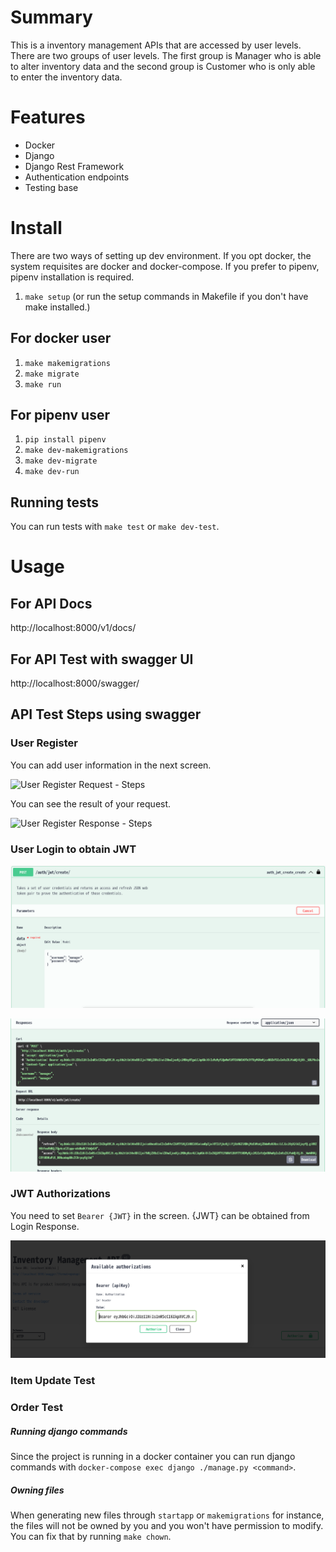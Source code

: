 # Summary
This is a inventory management APIs that are accessed by user levels. There are two groups of user levels. The first group is Manager who is able to alter inventory data and the second group is Customer who is only able to enter the inventory data.

# Features
- Docker
- Django
- Django Rest Framework
- Authentication endpoints
- Testing base

# Install
There are two ways of setting up dev environment. If you opt docker, the system requisites are docker and docker-compose. If you prefer to pipenv, pipenv installation is required.

1) `make setup` (or run the setup commands in Makefile if you don't have make installed.)


## For docker user

1) `make makemigrations`
2) `make migrate`
3) `make run`

## For pipenv user

1) `pip install pipenv`
2) `make dev-makemigrations`
3) `make dev-migrate`
4) `make dev-run`

## Running tests
You can run tests with `make test` or `make dev-test`.


# Usage

## For API Docs

http://localhost:8000/v1/docs/

## For API Test with swagger UI

http://localhost:8000/swagger/


## API Test Steps using swagger

### User Register

You can add user information in the next screen.

![User Register Request - Steps](./images/acuser_register_request.png)

You can see the result of your request.

![User Register Response - Steps](./images/acuser_register_response.png)

### User Login to obtain JWT

![User Login Request - Steps](./images/jwt_login_input.png)

![User Login Response - Steps](./images/jwt_login_response.png)


### JWT Authorizations

You need to set `Bearer {JWT}` in the screen. {JWT} can be obtained from Login Response.

![JWT setting to header - Steps](./images/authorize_jwt_bearer_key.png)

### Item Update Test



### Order Test


##### Running django commands
Since the project is running in a docker container you can run django commands
with `docker-compose exec django ./manage.py <command>`.


##### Owning files
When generating new files through `startapp` or `makemigrations` for instance, the files will not be owned by you and you won't have permission to modify. You can fix that by running `make chown`.
